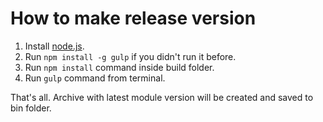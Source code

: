 # How to make release version
1. Install [node.js](http://nodejs.org/).
2. Run `npm install -g gulp` if you didn't run it before.
3. Run `npm install` command inside build folder.
4. Run `gulp` command from terminal.

That's all. Archive with latest module version will be created and saved to bin folder.
